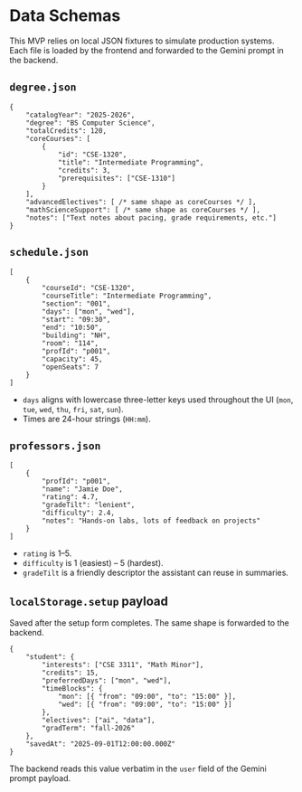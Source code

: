 # Data Schemas

This MVP relies on local JSON fixtures to simulate production systems. Each file is loaded by the frontend and forwarded to the Gemini prompt in the backend.

## `degree.json`

```jsonc
{
	"catalogYear": "2025-2026",
	"degree": "BS Computer Science",
	"totalCredits": 120,
	"coreCourses": [
		{
			"id": "CSE-1320",
			"title": "Intermediate Programming",
			"credits": 3,
			"prerequisites": ["CSE-1310"]
		}
	],
	"advancedElectives": [ /* same shape as coreCourses */ ],
	"mathScienceSupport": [ /* same shape as coreCourses */ ],
	"notes": ["Text notes about pacing, grade requirements, etc."]
}
```

## `schedule.json`

```jsonc
[
	{
		"courseId": "CSE-1320",
		"courseTitle": "Intermediate Programming",
		"section": "001",
		"days": ["mon", "wed"],
		"start": "09:30",
		"end": "10:50",
		"building": "NH",
		"room": "114",
		"profId": "p001",
		"capacity": 45,
		"openSeats": 7
	}
]
```

* `days` aligns with lowercase three-letter keys used throughout the UI (`mon`, `tue`, `wed`, `thu`, `fri`, `sat`, `sun`).
* Times are 24-hour strings (`HH:mm`).

## `professors.json`

```jsonc
[
	{
		"profId": "p001",
		"name": "Jamie Doe",
		"rating": 4.7,
		"gradeTilt": "lenient",
		"difficulty": 2.4,
		"notes": "Hands-on labs, lots of feedback on projects"
	}
]
```

* `rating` is 1–5.
* `difficulty` is 1 (easiest) – 5 (hardest).
* `gradeTilt` is a friendly descriptor the assistant can reuse in summaries.

## `localStorage.setup` payload

Saved after the setup form completes. The same shape is forwarded to the backend.

```jsonc
{
	"student": {
		"interests": ["CSE 3311", "Math Minor"],
		"credits": 15,
		"preferredDays": ["mon", "wed"],
		"timeBlocks": {
			"mon": [{ "from": "09:00", "to": "15:00" }],
			"wed": [{ "from": "09:00", "to": "15:00" }]
		},
		"electives": ["ai", "data"],
		"gradTerm": "fall-2026"
	},
	"savedAt": "2025-09-01T12:00:00.000Z"
}
```

The backend reads this value verbatim in the `user` field of the Gemini prompt payload.
